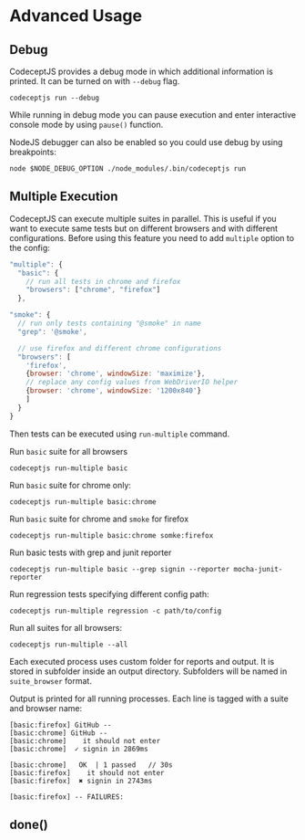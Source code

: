 # Advanced Usage

## Debug

CodeceptJS provides a debug mode in which additional information is printed.
It can be turned on with `--debug` flag.

```
codeceptjs run --debug
```

While running in debug mode you can pause execution and enter interactive console mode by using `pause()` function.

NodeJS debugger can also be enabled so you could use debug by using breakpoints:

```
node $NODE_DEBUG_OPTION ./node_modules/.bin/codeceptjs run
```

## Multiple Execution

CodeceptJS can execute multiple suites in parallel. This is useful if you want to execute same tests but on different browsers and with different configurations. Before using this feature you need to add `multiple` option to the config:


```js
"multiple": {
  "basic": {
    // run all tests in chrome and firefox
    "browsers": ["chrome", "firefox"]
  },

"smoke": {
  // run only tests containing "@smoke" in name
  "grep": '@smoke',

  // use firefox and different chrome configurations
  "browsers": [
    'firefox',
    {browser: 'chrome', windowSize: 'maximize'},
    // replace any config values from WebDriverIO helper
    {browser: 'chrome', windowSize: '1200x840'}
    ]
  }
}
```
Then tests can be executed using `run-multiple` command.

Run `basic` suite for all browsers

```
codeceptjs run-multiple basic
```

Run `basic` suite for chrome only:

```
codeceptjs run-multiple basic:chrome
```

Run `basic` suite for chrome and `smoke` for firefox

```
codeceptjs run-multiple basic:chrome somke:firefox
```

Run basic tests with grep and junit reporter

```
codeceptjs run-multiple basic --grep signin --reporter mocha-junit-reporter
```

Run regression tests specifying different config path:

```
codeceptjs run-multiple regression -c path/to/config
```

Run all suites for all browsers:

```
codeceptjs run-multiple --all
```

Each executed process uses custom folder for reports and output. It is stored in subfolder inside an output directory. Subfolders will be named in `suite_browser` format.

Output is printed for all running processes. Each line is tagged with a suite and browser name:

```
[basic:firefox] GitHub --
[basic:chrome] GitHub --
[basic:chrome]    it should not enter
[basic:chrome]  ✓ signin in 2869ms

[basic:chrome]   OK  | 1 passed   // 30s
[basic:firefox]    it should not enter
[basic:firefox]  ✖ signin in 2743ms

[basic:firefox] -- FAILURES:

```

## done()